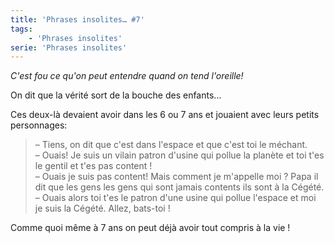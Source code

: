 ```yaml
---
title: 'Phrases insolites… #7'
tags:
    - 'Phrases insolites'
serie: 'Phrases insolites'
---
```


_C'est fou ce qu'on peut entendre quand on tend l'oreille!_

<!-- more -->

On dit que la vérité sort de la bouche des enfants…

Ces deux-là devaient avoir dans les 6 ou 7 ans et jouaient avec leurs petits
personnages:

> – Tiens, on dit que c'est dans l'espace et que c'est toi le méchant.  
> – Ouais! Je suis un vilain patron d'usine qui pollue la planète et toi t'es le
> gentil et t'es pas content !  
> – Ouais je suis pas content! Mais comment je m'appelle moi ? Papa il dit que
> les gens les gens qui sont jamais contents ils sont à la Cégété.  
> – Ouais alors toi t'es le patron d'une usine qui pollue l'espace et moi je
> suis la Cégété. Allez, bats-toi !

Comme quoi même à 7 ans on peut déjà avoir tout compris à la vie !

